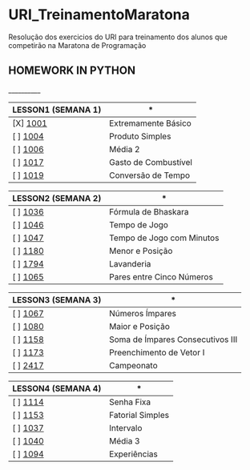 # URI_TreinamentoMaratona
Resolução dos exercicios do URI para treinamento dos alunos que competirão na Maratona de Programação


<H2>HOMEWORK IN PYTHON</H2>
__________


LESSON1 (SEMANA 1)                                                        | *   
:-------------------------------------------------------------------------|-------------------------------
[X] [1001](https://www.urionlinejudge.com.br/judge/pt/problems/view/1001) | Extremamente Básico 
[ ] [1004](https://www.urionlinejudge.com.br/judge/pt/problems/view/1004) | Produto Simples
[ ] [1006](https://www.urionlinejudge.com.br/judge/pt/problems/view/1006) | Média 2 	
[ ] [1017](https://www.urionlinejudge.com.br/judge/pt/problems/view/1017) | Gasto de Combustível 
[ ] [1019](https://www.urionlinejudge.com.br/judge/pt/problems/view/1019) | Conversão de Tempo 


LESSON2 (SEMANA 2)                                                        | *
:-------------------------------------------------------------------------|--------------------------------
[ ] [1036](https://www.urionlinejudge.com.br/judge/pt/problems/view/1036) |Fórmula de Bhaskara
[ ] [1046](https://www.urionlinejudge.com.br/judge/pt/problems/view/1046) | Tempo de Jogo
[ ] [1047](https://www.urionlinejudge.com.br/judge/pt/problems/view/1047) |Tempo de Jogo com Minutos	
[ ] [1180](https://www.urionlinejudge.com.br/judge/pt/problems/view/1180) |Menor e Posição
[ ] [1794](https://www.urionlinejudge.com.br/judge/pt/problems/view/1794) | Lavanderia 
[ ] [1065](https://www.urionlinejudge.com.br/judge/pt/problems/view/1065) |Pares entre Cinco Números 


LESSON3 (SEMANA 3)                                                        | *   
:-------------------------------------------------------------------------|--------------------------------
[ ] [1067](https://www.urionlinejudge.com.br/judge/pt/problems/view/1067) |Números Ímpares
[ ] [1080](https://www.urionlinejudge.com.br/judge/pt/problems/view/1080) |Maior e Posição
[ ] [1158](https://www.urionlinejudge.com.br/judge/pt/problems/view/1158) |Soma de Ímpares Consecutivos III
[ ] [1173](https://www.urionlinejudge.com.br/judge/pt/problems/view/1173) |Preenchimento de Vetor I
[ ] [2417](https://www.urionlinejudge.com.br/judge/pt/problems/view/2417) |Campeonato 


LESSON4 (SEMANA 4)                                                        | *
:-------------------------------------------------------------------------|--------------------------------
[ ] [1114](https://www.urionlinejudge.com.br/judge/pt/problems/view/1114) |Senha Fixa
[ ] [1153](https://www.urionlinejudge.com.br/judge/pt/problems/view/1153) |Fatorial Simples
[ ] [1037](https://www.urionlinejudge.com.br/judge/pt/problems/view/1037) |Intervalo	
[ ] [1040](https://www.urionlinejudge.com.br/judge/pt/problems/view/1040) |Média 3
[ ] [1094](https://www.urionlinejudge.com.br/judge/pt/problems/view/1094) |Experiências
